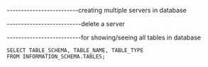 -------------------------creating multiple servers in database


--------------------------delete a server



--------------------------for showing/seeing all tables in database

```
SELECT TABLE_SCHEMA, TABLE_NAME, TABLE_TYPE
FROM INFORMATION_SCHEMA.TABLES;
```
